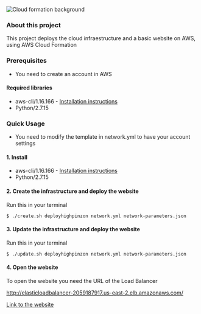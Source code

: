 ![Cloud formation background](https://d1.awsstatic.com/photoheaders/Photo-Header_CloudFormation.901670122179f23c00953e3c71de055cbd5308ad.png)

### About this project

This project deploys the cloud infraestructure and a basic website on AWS, using AWS Cloud Formation

### Prerequisites

- You need to create an account in AWS

#### Required libraries
- aws-cli/1.16.166 - [Installation instructions](https://docs.aws.amazon.com/cli/latest/userguide/cli-chap-install.html)
- Python/2.7.15

### Quick Usage

- You need to modify the template in network.yml to have your account settings

#### 1. Install

- aws-cli/1.16.166 - [Installation instructions](https://docs.aws.amazon.com/cli/latest/userguide/cli-chap-install.html)
- Python/2.7.15

#### 2. Create the infrastructure and deploy the website

Run this in your terminal 

```
$ ./create.sh deployhighpinzon network.yml network-parameters.json
```

#### 3. Update the infrastructure and deploy the website

Run this in your terminal

```
$ ./update.sh deployhighpinzon network.yml network-parameters.json
```

#### 4. Open the website

To open the website you need the URL of the Load Balancer

http://elasticloadbalancer-2059187917.us-east-2.elb.amazonaws.com/

[Link to the website](http://elasticloadbalancer-2059187917.us-east-2.elb.amazonaws.com/)